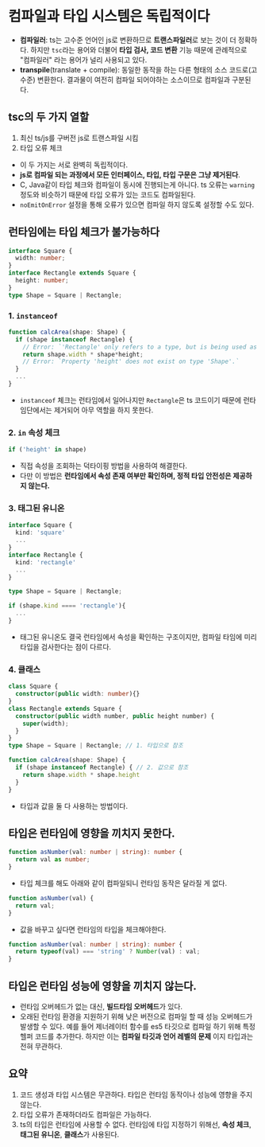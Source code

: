 # 컴파일과 타입 시스템은 독립적이다

- **컴파일러**: ts는 고수준 언어인 js로 변환하므로 **트랜스파일러**로 보는 것이 더 정확하다. 하지만 `tsc`라는 용어와 더불어 **타입 검사, 코드 변환** 기능 때문에 관례적으로 "컴파일러" 라는 용어가 널리 사용되고 있다.
- **transpile**(translate + compile): 동일한 동작을 하는 다른 형태의 소스 코드로(고수준) 변환한다. 결과물이 여전히 컴파일 되어야하는 소스이므로 컴파일과 구분된다.

## tsc의 두 가지 열할

1. 최신 ts/js를 구버전 js로 트랜스파일 시킴
2. 타입 오류 체크

- 이 두 가지는 서로 완벽히 독립적이다.
- **js로 컴파일 되는 과정에서 모든 인터페이스, 타입, 타입 구문은 그냥 제거된다**.
- C, Java같이 타입 체크와 컴파일이 동시에 진행되는게 아니다. ts 오류는 `warning`정도와 비슷하기 때문에 타입 오류가 있는 코드도 컴파일된다.
- `noEmitOnError` 설정을 통해 오류가 있으면 컴파일 하지 않도록 설정할 수도 있다.

## 런타임에는 타입 체크가 불가능하다

```ts
interface Square {
  width: number;
}
interface Rectangle extends Square {
  height: number;
}
type Shape = Square | Rectangle;
```

### 1. `instanceof`

```ts
function calcArea(shape: Shape) {
  if (shape instanceof Rectangle) {
    // Error: `'Rectangle' only refers to a type, but is being used as a value`
    return shape.width * shape*height;
    // Error: `Property 'height' does not exist on type 'Shape'.`
  }
  ...
}
```

- `instanceof` 체크는 런타임에서 일어나지만 `Rectangle`은 ts 코드이기 때문에 런타임단에서는 제거되어 아무 역할을 하지 못한다.

### 2. `in` 속성 체크

```ts
if ('height' in shape)
```

- 직접 속성을 조회하는 덕타이핑 방법을 사용하여 해결한다.
- 다만 이 방법은 **런타임에서 속성 존재 여부만 확인하며, 정적 타입 안전성은 제공하지 않는다.**

### 3. 태그된 유니온 

```ts
interface Square {
  kind: 'square'
  ...
}
interface Rectangle {
  kind: 'rectangle'
  ...
}

type Shape = Square | Rectangle;

if (shape.kind ==== 'rectangle'){
  ...
}
```

- 태그된 유니온도 결국 런타임에서 속성을 확인하는 구조이지만, 컴파일 타임에 미리 타입을 검사한다는 점이 다르다.

### 4. 클래스

```ts
class Square {
  constructor(public width: number){}
}
class Rectangle extends Square {
  constructor(public width number, public height number) {
    super(width);
  }
}
type Shape = Square | Rectangle; // 1. 타입으로 참조

function calcArea(shape: Shape) {
  if (shape instanceof Rectangle) { // 2. 값으로 참조
    return shape.width * shape.height
  }
}
```

- 타입과 값을 둘 다 사용하는 방법이다.

## 타입은 런타임에 영향을 끼치지 못한다.

```ts
function asNumber(val: number | string): number {
  return val as number;
}
```

- 타입 체크를 해도 아래와 같이 컴파일되니 런타임 동작은 달라질 게 없다.

```js
function asNumber(val) {
  return val;
}
```

- 값을 바꾸고 싶다면 런타임의 타입을 체크해야한다.

```ts
function asNumber(val: number | string): number {
  return typeof(val) === 'string' ? Number(val) : val;
}
```


## 타입은 런타임 성능에 영향을 끼치지 않는다.

- 런타임 오버헤드가 없는 대신, **빌드타임 오버헤드**가 있다.
- 오래된 런타임 환경을 지원하기 위해 낮은 버전으로 컴파일 할 때 성능 오버헤드가 발생할 수 있다. 예를 들어 제너레이터 함수를 es5 타깃으로 컴파일 하기 위해 특정 헬퍼 코드를 추가한다. 하지만 이는 **컴파일 타깃과 언어 레벨의 문제** 이지 타입과는 전혀 무관하다. 

## 요약

1. 코드 생성과 타입 시스템은 무관하다. 타입은 런타임 동작이나 성능에 영향을 주지 않는다.
2. 타입 오류가 존재하더라도 컴파일은 가능하다.
3. ts의 타입은 런타임에 사용할 수 없다. 런타임에 타입 지정하기 위해선, **속성 체크**, **태그된 유니온**, **클래스**가 사용된다.
